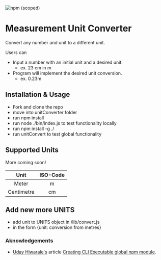 ![npm (scoped)](https://img.shields.io/npm/v/@akp-13/greetings)

# Measurement Unit Converter

Convert any number and unit to a different unit.

Users can

-   Input a number with an initial unit and a desired unit.
    -   ex. 23 cm in m
-   Program will implement the desired unit conversion.
    -   ex. 0.23m

## Installation & Usage

- Fork and clone the repo
- move into unitConverter folder
- run npm install
- run node ./bin/index.js to test functionality locally
- run npm install -g ./
- run unitConvert to test global functionality

## Supported Units

More coming soon!

|  Unit  | ISO-Code |
| :--------: | :------: |
|   Meter    |     m    |
| Centimetre |    cm    |

## Add new more UNITS

- add unit to UNITS object in /lib/convert.js
- in the form {unit: conversion from metres}

### Aknowledgements

-   [Uday Hiwarale's](https://medium.com/@thatisuday) article [Creating CLI Executable global npm module](https://medium.com/jspoint/creating-cli-executable-global-npm-module-5ef734febe32).
